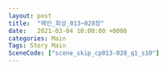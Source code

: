```yaml
---
layout: post
title:  "메인_회상_013~028장"
date:   2021-03-04 10:00:00 +0000
categories: Main
Tags: Story Main
SceneCode: ["scene_skip_cp013-028_q1_s10"]
---
```

